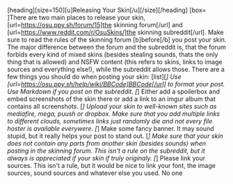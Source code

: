 [heading][size=150][u]Releasing Your Skin[/u][/size][/heading]
[box= ]There are two main places to release your skin, [url=https://osu.ppy.sh/forum/15]the skinning forum[/url] and [url=https://www.reddit.com/r/OsuSkins/]the skinning subreddit[/url]. Make sure to read the rules of the skinning forum [b]before[/b] you post your skin. The major difference between the forum and the subreddit is, that the forum forbids every kind of mixed skins (besides stealing sounds, thats the only thing that is allowed) and NSFW content (this refers to skins, links to image sources and everything else!), while the subreddit allows those. 
There are a few things you should do when posting your skin:
[list][*] Use [url=https://osu.ppy.sh/help/wiki/BBCode]BBCode[/url] to format your post. Use Markdown if you post on the subreddit.
[*] Either add a spoilerbox and embed screenshots of the skin there or add a link to an imgur album that contains all screenshots.
[*] Upload your skin to well-known sites such as mediafire, mega, puush or dropbox. Make sure that you add multiple links to different clouds, sometimes links just randomly die and not every file hoster is available everywere. 
[*] Make some fancy banner. It may sound stupid, but it really helps your post to stand out.
[*] Make sure that your skin does not contain any parts from another skin (besides sounds) when posting in the skinning forum. This isn't a rule on the subreddit, but it always is appreciated if your skin if truly originaly.
[*] Please link your sources. This isn't a rule, but it would be nice to link your font, the image sources, sound sources and whatever else you used. No one
